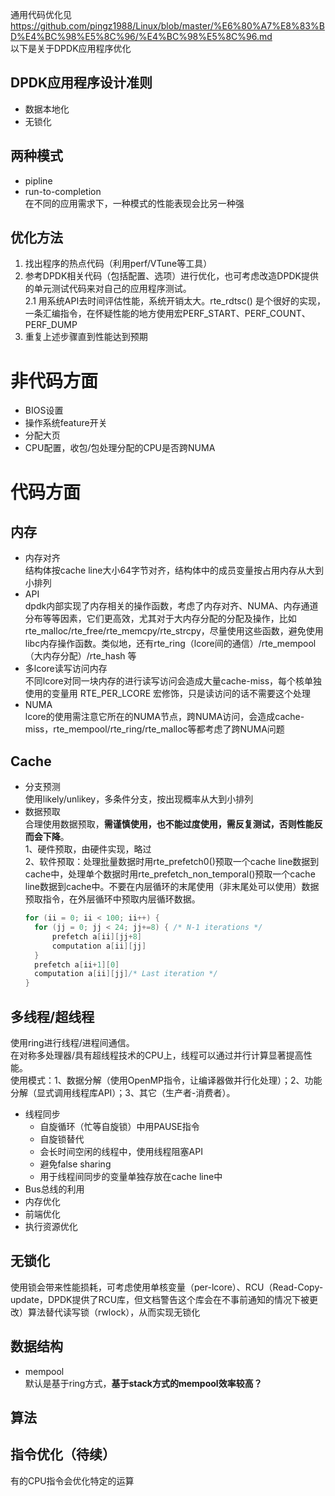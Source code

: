 通用代码优化见 https://github.com/pingz1988/Linux/blob/master/%E6%80%A7%E8%83%BD%E4%BC%98%E5%8C%96/%E4%BC%98%E5%8C%96.md  
以下是关于DPDK应用程序优化  

## DPDK应用程序设计准则 
* 数据本地化  
* 无锁化

## 两种模式  
* pipline  
* run-to-completion  
在不同的应用需求下，一种模式的性能表现会比另一种强  

## 优化方法
1. 找出程序的热点代码（利用perf/VTune等工具）
2. 参考DPDK相关代码（包括配置、选项）进行优化，也可考虑改造DPDK提供的单元测试代码来对自己的应用程序测试。  
    2.1 用系统API去时间评估性能，系统开销太大。rte_rdtsc() 是个很好的实现，一条汇编指令，在怀疑性能的地方使用宏PERF_START、PERF_COUNT、PERF_DUMP
3. 重复上述步骤直到性能达到预期

# 非代码方面  
* BIOS设置  
* 操作系统feature开关  
* 分配大页
* CPU配置，收包/包处理分配的CPU是否跨NUMA
  
# 代码方面
## 内存
* 内存对齐   
  结构体按cache line大小64字节对齐，结构体中的成员变量按占用内存从大到小排列
* API  
  dpdk内部实现了内存相关的操作函数，考虑了内存对齐、NUMA、内存通道分布等等因素，它们更高效，尤其对于大内存分配的分配及操作，比如rte_malloc/rte_free/rte_memcpy/rte_strcpy，尽量使用这些函数，避免使用libc内存操作函数。类似地，还有rte_ring（lcore间的通信）/rte_mempool（大内存分配）/rte_hash 等
* 多lcore读写访问内存  
  不同lcore对同一块内存的进行读写访问会造成大量cache-miss，每个核单独使用的变量用 RTE_PER_LCORE 宏修饰，只是读访问的话不需要这个处理
* NUMA  
  lcore的使用需注意它所在的NUMA节点，跨NUMA访问，会造成cache-miss，rte_mempool/rte_ring/rte_malloc等都考虑了跨NUMA问题

## Cache
* 分支预测  
  使用likely/unlikey，多条件分支，按出现概率从大到小排列
* 数据预取  
  合理使用数据预取，**需谨慎使用，也不能过度使用，需反复测试，否则性能反而会下降**。  
  1、硬件预取，由硬件实现，略过  
  2、软件预取：处理批量数据时用rte_prefetch0()预取一个cache line数据到cache中，处理单个数据时用rte_prefetch_non_temporal()预取一个cache line数据到cache中。不要在内层循环的末尾使用（非末尾处可以使用）数据预取指令，在外层循环中预取内层循环数据。
  ```c
  for (ii = 0; ii < 100; ii++) {
    for (jj = 0; jj < 24; jj+=8) { /* N-1 iterations */
        prefetch a[ii][jj+8]
        computation a[ii][jj]
    }
    prefetch a[ii+1][0]
    computation a[ii][jj]/* Last iteration */
  }
  ```
  
## 多线程/超线程  
  使用ring进行线程/进程间通信。   
  在对称多处理器/具有超线程技术的CPU上，线程可以通过并行计算显著提高性能。  
  使用模式：1、数据分解（使用OpenMP指令，让编译器做并行化处理）；2、功能分解（显式调用线程库API）；3、其它（生产者-消费者）。
  * 线程同步  
    - 自旋循环（忙等自旋锁）中用PAUSE指令
    - 自旋锁替代
    - 会长时间空闲的线程中，使用线程阻塞API
    - 避免false sharing
    - 用于线程间同步的变量单独存放在cache line中
  * Bus总线的利用
  * 内存优化
  * 前端优化
  * 执行资源优化

## 无锁化  
   使用锁会带来性能损耗，可考虑使用单核变量（per-lcore）、RCU（Read-Copy-update，DPDK提供了RCU库，但文档警告这个库会在不事前通知的情况下被更改）算法替代读写锁（rwlock），从而实现无锁化  
     
## 数据结构
* mempool  
默认是基于ring方式，**基于stack方式的mempool效率较高？**

## 算法  

## 指令优化（待续）  
  有的CPU指令会优化特定的运算
